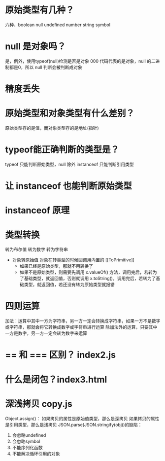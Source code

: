 # 原始类型有几种？
六种，boolean null undefined number string symbol

# null 是对象吗？
是，例外，使用typeof(null)检测是否是对象
000 代码代表的是对象，null 的二进制都是0，所以 null 判断会被判断成对象

# 精度丢失

# 原始类型和对象类型有什么差别？
原始类型存的是值，而对象类型存的是地址(指针)

# typeof能正确判断的类型是？
typeof 只能判断原始类型，null 除外
instanceof 只能判断引用类型

# 让 instanceof 也能判断原始类型

# instanceof 原理

# 类型转换
转为布尔值
转为数字
转为字符串
- 对象转原始值
    对象在转类型的时候回调用内置的 [[ToPrimitive]]
    - 如果已经是原始类型，那就不用转换了
    - 如果不是原始类型，则需要先调用 x.valueOf() 方法，调用完后，若转为了基础类型，就返回值，否则就调用 x.toString()，调用完后，若转为了基础类型，就返回值，若还没有转为原始类型就报错

# 四则运算
加法：运算中其中一方为字符串，另一方一定会转换成字符串，如果一方不是数字或字符串，那就会将它转换成数字或字符串进行运算
除加法外的运算，只要其中一方是数字，另一方一定会转为数字来运算

# == 和 === 区别？ index2.js

# 什么是闭包？index3.html

# 深浅拷贝 copy.js
Object.assign()：
如果拷贝的属性是原始值类型，那么是深拷贝
如果拷贝的属性是引用类型，那么是浅拷贝
JSON.parse(JSON.stringify(obj))的缺陷：
1. 会忽略undefined
2. 会忽略symbol
3. 不能序列化函数
4. 不能解决循环引用的对象